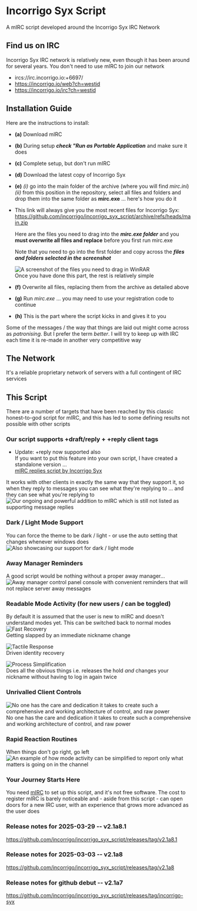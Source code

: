 # Incorrigo Syx Script  
A mIRC script developed around the Incorrigo Syx IRC Network

## Find us on IRC
Incorrigo Syx IRC network is relatively new, even though it has been around for several years. You don't need to use mIRC to join our network  
- ircs://irc.incorrigo.io:+6697/  
- https://incorrigo.io/web?ch=westid  
- https://incorrigo.io/irc?ch=westid

## Installation Guide
Here are the instructions to install:
- **(a)** Download mIRC
- **(b)** During setup **_check "Run as Portable Application_** and make sure it does
- **(c)** Complete setup, but don't run mIRC
- **(d)** Download the latest copy of Incorrigo Syx
- **(e)** _(i)_ go into the main folder of the archive (where you will find _mirc.ini_)  
  _(ii)_ from this position in the repository, select all files and folders and drop them into the same folder as **mirc.exe** ... here's how you do it  
- This link will always give you the most recent files for Incorrigo Syx:  
  https://github.com/incorrigo/incorrigo_syx_script/archive/refs/heads/main.zip  

  Here are the files you need to drag into the **_mirc.exe folder_** and you **must overwrite all files and replace** before you first run mirc.exe  

  Note that you need to go into the first folder and copy across the **_files and folders selected in the screenshot_**

  ![A screenshot of the files you need to drag in WinRAR](https://incorrigo.io/script/screeni2-005.png)  
  Once you have done this part, the rest is relatively simple
- **(f)** Overwrite all files, replacing them from the archive as detailed above
- **(g)** Run _mirc.exe_ ... you may need to use your registration code to continue
- **(h)** This is the part where the script kicks in and gives it to you

Some of the messages / the way that things are laid out might come across as _patronising_. But I prefer the term _better_. I will try to keep up with IRC each time it is re-made in another very competitive way

## The Network
It's a reliable proprietary network of servers with a full contingent of IRC services

## This Script
There are a number of targets that have been reached by this classic honest-to-god script for mIRC, and this has led to some defining results not possible with other scripts

### Our script supports +draft/reply + +reply client tags
* Update: +reply now supported also  
If you want to put this feature into your own script, I have created a standalone version ...  
[mIRC replies script by Incorrigo Syx](https://github.com/incorrigo/mIRC_replies)  
  
It works with other clients in exactly the same way that they support it, so when they reply to messages you can see what they're replying to ... and they can see what you're replying to  
![Our ongoing and powerful addition to mIRC which is still not listed as supporting message replies](https://incorrigo.io/script/screeni2-004.png)  

### Dark / Light Mode Support  
You can force the theme to be dark / light - or use the auto setting that changes whenever windows does  
![Also showcasing our support for dark / light mode](https://incorrigo.io/script/screeni2-006.png)

### Away Manager Reminders
A good script would be nothing without a proper away manager...  
![Away manager control panel console with convenient reminders that will not replace server away messages](https://incorrigo.io/script/screeni18.png)

### Readable Mode Activity (for new users / can be toggled)
By default it is assumed that the user is new to mIRC and doesn't understand modes yet. This can be switched back to normal modes  
![Fast Recovery](https://incorrigo.io/script/screeni2-000.png)  
Getting slapped by an immediate nickname change  

  
![Tactile Response](https://incorrigo.io/script/screeni2-001.png)  
Driven identity recovery  

![Process Simplification](https://incorrigo.io/script/screeni2-002.png)  
Does all the obvious things i.e. releases the hold _and_ changes your nickname without having to log in again twice  

### Unrivalled Client Controls  
![No one has the care and dedication it takes to create such a comprehensive and working architecture of control, and raw power](https://incorrigo.io/script/screeni2-003.png)  
No one has the care and dedication it takes to create such a comprehensive and working architecture of control, and raw power  

### Rapid Reaction Routines
When things don't go right, go left  
![An example of how mode activity can be simplified to report only what matters is going on in the channel](https://incorrigo.io/script/screeni14.png)

### Your Journey Starts Here
You need [mIRC](https://www.mirc.com/) to set up this script, and it's not free software. The cost to register mIRC is barely noticeable and - aside from this script - can open doors for a new IRC user, with an experience that grows more advanced as the user does

### Release notes for 2025-03-29 -- v2.1a8.1
https://github.com/incorrigo/incorrigo_syx_script/releases/tag/v2.1a8.1

### Release notes for 2025-03-03 -- v2.1a8
https://github.com/incorrigo/incorrigo_syx_script/releases/tag/v2.1a8

### Release notes for github debut -- v2.1a7
https://github.com/incorrigo/incorrigo_syx_script/releases/tag/incorrigo-syx
